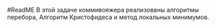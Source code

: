 #ReadME
В этой задаче коммивояжера реализованы алгоритмы перебора, Алгоритм Кристофидеса и метод локальных минимумов.
